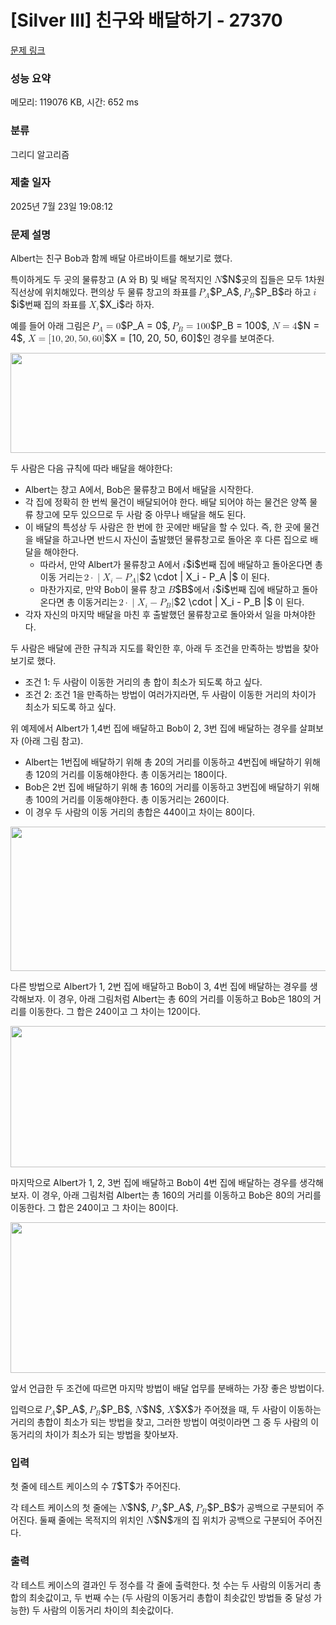 # [Silver III] 친구와 배달하기 - 27370 

[문제 링크](https://www.acmicpc.net/problem/27370) 

### 성능 요약

메모리: 119076 KB, 시간: 652 ms

### 분류

그리디 알고리즘

### 제출 일자

2025년 7월 23일 19:08:12

### 문제 설명

<p>Albert는 친구 Bob과 함께 배달 아르바이트를 해보기로 했다.</p>

<p>특이하게도 두 곳의 물류창고 (A 와 B) 및 배달 목적지인 <mjx-container class="MathJax" jax="CHTML" style="font-size: 109%; position: relative;"><mjx-math class="MJX-TEX" aria-hidden="true"><mjx-mi class="mjx-i"><mjx-c class="mjx-c1D441 TEX-I"></mjx-c></mjx-mi></mjx-math><mjx-assistive-mml unselectable="on" display="inline"><math xmlns="http://www.w3.org/1998/Math/MathML"><mi>N</mi></math></mjx-assistive-mml><span aria-hidden="true" class="no-mathjax mjx-copytext">$N$</span></mjx-container>곳의 집들은 모두 1차원 직선상에 위치해있다. 편의상 두 물류 창고의 좌표를 <mjx-container class="MathJax" jax="CHTML" style="font-size: 109%; position: relative;"><mjx-math class="MJX-TEX" aria-hidden="true"><mjx-msub><mjx-mi class="mjx-i"><mjx-c class="mjx-c1D443 TEX-I"></mjx-c></mjx-mi><mjx-script style="vertical-align: -0.153em; margin-left: -0.109em;"><mjx-mi class="mjx-i" size="s"><mjx-c class="mjx-c1D434 TEX-I"></mjx-c></mjx-mi></mjx-script></mjx-msub></mjx-math><mjx-assistive-mml unselectable="on" display="inline"><math xmlns="http://www.w3.org/1998/Math/MathML"><msub><mi>P</mi><mi>A</mi></msub></math></mjx-assistive-mml><span aria-hidden="true" class="no-mathjax mjx-copytext">$P_A$</span></mjx-container>, <mjx-container class="MathJax" jax="CHTML" style="font-size: 109%; position: relative;"><mjx-math class="MJX-TEX" aria-hidden="true"><mjx-msub><mjx-mi class="mjx-i"><mjx-c class="mjx-c1D443 TEX-I"></mjx-c></mjx-mi><mjx-script style="vertical-align: -0.15em; margin-left: -0.109em;"><mjx-mi class="mjx-i" size="s"><mjx-c class="mjx-c1D435 TEX-I"></mjx-c></mjx-mi></mjx-script></mjx-msub></mjx-math><mjx-assistive-mml unselectable="on" display="inline"><math xmlns="http://www.w3.org/1998/Math/MathML"><msub><mi>P</mi><mi>B</mi></msub></math></mjx-assistive-mml><span aria-hidden="true" class="no-mathjax mjx-copytext">$P_B$</span></mjx-container>라 하고 <mjx-container class="MathJax" jax="CHTML" style="font-size: 109%; position: relative;"><mjx-math class="MJX-TEX" aria-hidden="true"><mjx-mi class="mjx-i"><mjx-c class="mjx-c1D456 TEX-I"></mjx-c></mjx-mi></mjx-math><mjx-assistive-mml unselectable="on" display="inline"><math xmlns="http://www.w3.org/1998/Math/MathML"><mi>i</mi></math></mjx-assistive-mml><span aria-hidden="true" class="no-mathjax mjx-copytext">$i$</span></mjx-container>번째 집의 좌표를 <mjx-container class="MathJax" jax="CHTML" style="font-size: 109%; position: relative;"><mjx-math class="MJX-TEX" aria-hidden="true"><mjx-msub><mjx-mi class="mjx-i"><mjx-c class="mjx-c1D44B TEX-I"></mjx-c></mjx-mi><mjx-script style="vertical-align: -0.15em; margin-left: -0.024em;"><mjx-mi class="mjx-i" size="s"><mjx-c class="mjx-c1D456 TEX-I"></mjx-c></mjx-mi></mjx-script></mjx-msub></mjx-math><mjx-assistive-mml unselectable="on" display="inline"><math xmlns="http://www.w3.org/1998/Math/MathML"><msub><mi>X</mi><mi>i</mi></msub></math></mjx-assistive-mml><span aria-hidden="true" class="no-mathjax mjx-copytext">$X_i$</span></mjx-container>라 하자.</p>

<p>예를 들어 아래 그림은 <mjx-container class="MathJax" jax="CHTML" style="font-size: 109%; position: relative;"><mjx-math class="MJX-TEX" aria-hidden="true"><mjx-msub><mjx-mi class="mjx-i"><mjx-c class="mjx-c1D443 TEX-I"></mjx-c></mjx-mi><mjx-script style="vertical-align: -0.153em; margin-left: -0.109em;"><mjx-mi class="mjx-i" size="s"><mjx-c class="mjx-c1D434 TEX-I"></mjx-c></mjx-mi></mjx-script></mjx-msub><mjx-mo class="mjx-n" space="4"><mjx-c class="mjx-c3D"></mjx-c></mjx-mo><mjx-mn class="mjx-n" space="4"><mjx-c class="mjx-c30"></mjx-c></mjx-mn></mjx-math><mjx-assistive-mml unselectable="on" display="inline"><math xmlns="http://www.w3.org/1998/Math/MathML"><msub><mi>P</mi><mi>A</mi></msub><mo>=</mo><mn>0</mn></math></mjx-assistive-mml><span aria-hidden="true" class="no-mathjax mjx-copytext">$P_A = 0$</span></mjx-container>, <mjx-container class="MathJax" jax="CHTML" style="font-size: 109%; position: relative;"><mjx-math class="MJX-TEX" aria-hidden="true"><mjx-msub><mjx-mi class="mjx-i"><mjx-c class="mjx-c1D443 TEX-I"></mjx-c></mjx-mi><mjx-script style="vertical-align: -0.15em; margin-left: -0.109em;"><mjx-mi class="mjx-i" size="s"><mjx-c class="mjx-c1D435 TEX-I"></mjx-c></mjx-mi></mjx-script></mjx-msub><mjx-mo class="mjx-n" space="4"><mjx-c class="mjx-c3D"></mjx-c></mjx-mo><mjx-mn class="mjx-n" space="4"><mjx-c class="mjx-c31"></mjx-c><mjx-c class="mjx-c30"></mjx-c><mjx-c class="mjx-c30"></mjx-c></mjx-mn></mjx-math><mjx-assistive-mml unselectable="on" display="inline"><math xmlns="http://www.w3.org/1998/Math/MathML"><msub><mi>P</mi><mi>B</mi></msub><mo>=</mo><mn>100</mn></math></mjx-assistive-mml><span aria-hidden="true" class="no-mathjax mjx-copytext">$P_B = 100$</span></mjx-container>, <mjx-container class="MathJax" jax="CHTML" style="font-size: 109%; position: relative;"><mjx-math class="MJX-TEX" aria-hidden="true"><mjx-mi class="mjx-i"><mjx-c class="mjx-c1D441 TEX-I"></mjx-c></mjx-mi><mjx-mo class="mjx-n" space="4"><mjx-c class="mjx-c3D"></mjx-c></mjx-mo><mjx-mn class="mjx-n" space="4"><mjx-c class="mjx-c34"></mjx-c></mjx-mn></mjx-math><mjx-assistive-mml unselectable="on" display="inline"><math xmlns="http://www.w3.org/1998/Math/MathML"><mi>N</mi><mo>=</mo><mn>4</mn></math></mjx-assistive-mml><span aria-hidden="true" class="no-mathjax mjx-copytext">$N = 4$</span></mjx-container>, <mjx-container class="MathJax" jax="CHTML" style="font-size: 109%; position: relative;"><mjx-math class="MJX-TEX" aria-hidden="true"><mjx-mi class="mjx-i"><mjx-c class="mjx-c1D44B TEX-I"></mjx-c></mjx-mi><mjx-mo class="mjx-n" space="4"><mjx-c class="mjx-c3D"></mjx-c></mjx-mo><mjx-mo class="mjx-n" space="4"><mjx-c class="mjx-c5B"></mjx-c></mjx-mo><mjx-mn class="mjx-n"><mjx-c class="mjx-c31"></mjx-c><mjx-c class="mjx-c30"></mjx-c></mjx-mn><mjx-mo class="mjx-n"><mjx-c class="mjx-c2C"></mjx-c></mjx-mo><mjx-mn class="mjx-n" space="2"><mjx-c class="mjx-c32"></mjx-c><mjx-c class="mjx-c30"></mjx-c></mjx-mn><mjx-mo class="mjx-n"><mjx-c class="mjx-c2C"></mjx-c></mjx-mo><mjx-mn class="mjx-n" space="2"><mjx-c class="mjx-c35"></mjx-c><mjx-c class="mjx-c30"></mjx-c></mjx-mn><mjx-mo class="mjx-n"><mjx-c class="mjx-c2C"></mjx-c></mjx-mo><mjx-mn class="mjx-n" space="2"><mjx-c class="mjx-c36"></mjx-c><mjx-c class="mjx-c30"></mjx-c></mjx-mn><mjx-mo class="mjx-n"><mjx-c class="mjx-c5D"></mjx-c></mjx-mo></mjx-math><mjx-assistive-mml unselectable="on" display="inline"><math xmlns="http://www.w3.org/1998/Math/MathML"><mi>X</mi><mo>=</mo><mo stretchy="false">[</mo><mn>10</mn><mo>,</mo><mn>20</mn><mo>,</mo><mn>50</mn><mo>,</mo><mn>60</mn><mo stretchy="false">]</mo></math></mjx-assistive-mml><span aria-hidden="true" class="no-mathjax mjx-copytext">$X = [10, 20, 50, 60]$</span></mjx-container>인 경우를 보여준다.</p>

<p style="text-align: center;"><img alt="" src="https://upload.acmicpc.net/a7a6b339-f7a2-4f9f-9d92-de61bf9e1651/-/preview/" style="height: 160px; width: 550px;"></p>

<p>두 사람은 다음 규칙에 따라 배달을 해야한다:</p>

<ul>
	<li>Albert는 창고 A에서, Bob은 물류창고 B에서 배달을 시작한다.</li>
	<li>각 집에 정확히 한 번씩 물건이 배달되어야 한다. 배달 되어야 하는 물건은 양쪽 물류 창고에 모두 있으므로 두 사람 중 아무나 배달을 해도 된다.</li>
	<li>이 배달의 특성상 두 사람은 한 번에 한 곳에만 배달을 할 수 있다. 즉, 한 곳에 물건을 배달을 하고나면 반드시 자신이 출발했던 물류창고로 돌아온 후 다른 집으로 배달을 해야한다.
	<ul>
		<li>따라서, 만약 Albert가 물류창고 A에서 <mjx-container class="MathJax" jax="CHTML" style="font-size: 109%; position: relative;"><mjx-math class="MJX-TEX" aria-hidden="true"><mjx-mi class="mjx-i"><mjx-c class="mjx-c1D456 TEX-I"></mjx-c></mjx-mi></mjx-math><mjx-assistive-mml unselectable="on" display="inline"><math xmlns="http://www.w3.org/1998/Math/MathML"><mi>i</mi></math></mjx-assistive-mml><span aria-hidden="true" class="no-mathjax mjx-copytext">$i$</span></mjx-container>번째 집에 배달하고 돌아온다면 총 이동 거리는 <mjx-container class="MathJax" jax="CHTML" style="font-size: 109%; position: relative;"><mjx-math class="MJX-TEX" aria-hidden="true"><mjx-mn class="mjx-n"><mjx-c class="mjx-c32"></mjx-c></mjx-mn><mjx-mo class="mjx-n" space="3"><mjx-c class="mjx-c22C5"></mjx-c></mjx-mo><mjx-texatom space="3" texclass="ORD"><mjx-mo class="mjx-n"><mjx-c class="mjx-c7C"></mjx-c></mjx-mo></mjx-texatom><mjx-msub><mjx-mi class="mjx-i"><mjx-c class="mjx-c1D44B TEX-I"></mjx-c></mjx-mi><mjx-script style="vertical-align: -0.15em; margin-left: -0.024em;"><mjx-mi class="mjx-i" size="s"><mjx-c class="mjx-c1D456 TEX-I"></mjx-c></mjx-mi></mjx-script></mjx-msub><mjx-mo class="mjx-n" space="3"><mjx-c class="mjx-c2212"></mjx-c></mjx-mo><mjx-msub space="3"><mjx-mi class="mjx-i"><mjx-c class="mjx-c1D443 TEX-I"></mjx-c></mjx-mi><mjx-script style="vertical-align: -0.153em; margin-left: -0.109em;"><mjx-mi class="mjx-i" size="s"><mjx-c class="mjx-c1D434 TEX-I"></mjx-c></mjx-mi></mjx-script></mjx-msub><mjx-mo class="mjx-n"><mjx-c class="mjx-c7C"></mjx-c></mjx-mo></mjx-math><mjx-assistive-mml unselectable="on" display="inline"><math xmlns="http://www.w3.org/1998/Math/MathML"><mn>2</mn><mo>⋅</mo><mrow data-mjx-texclass="ORD"><mo stretchy="false">|</mo></mrow><msub><mi>X</mi><mi>i</mi></msub><mo>−</mo><msub><mi>P</mi><mi>A</mi></msub><mo stretchy="false">|</mo></math></mjx-assistive-mml><span aria-hidden="true" class="no-mathjax mjx-copytext">$2 \cdot | X_i - P_A |$</span></mjx-container> 이 된다.</li>
		<li>마찬가지로, 만약 Bob이 물류 창고 <mjx-container class="MathJax" jax="CHTML" style="font-size: 109%; position: relative;"><mjx-math class="MJX-TEX" aria-hidden="true"><mjx-mi class="mjx-i"><mjx-c class="mjx-c1D435 TEX-I"></mjx-c></mjx-mi></mjx-math><mjx-assistive-mml unselectable="on" display="inline"><math xmlns="http://www.w3.org/1998/Math/MathML"><mi>B</mi></math></mjx-assistive-mml><span aria-hidden="true" class="no-mathjax mjx-copytext">$B$</span></mjx-container>에서 <mjx-container class="MathJax" jax="CHTML" style="font-size: 109%; position: relative;"><mjx-math class="MJX-TEX" aria-hidden="true"><mjx-mi class="mjx-i"><mjx-c class="mjx-c1D456 TEX-I"></mjx-c></mjx-mi></mjx-math><mjx-assistive-mml unselectable="on" display="inline"><math xmlns="http://www.w3.org/1998/Math/MathML"><mi>i</mi></math></mjx-assistive-mml><span aria-hidden="true" class="no-mathjax mjx-copytext">$i$</span></mjx-container>번째 집에 배달하고 돌아온다면 총 이동거리는 <mjx-container class="MathJax" jax="CHTML" style="font-size: 109%; position: relative;"><mjx-math class="MJX-TEX" aria-hidden="true"><mjx-mn class="mjx-n"><mjx-c class="mjx-c32"></mjx-c></mjx-mn><mjx-mo class="mjx-n" space="3"><mjx-c class="mjx-c22C5"></mjx-c></mjx-mo><mjx-texatom space="3" texclass="ORD"><mjx-mo class="mjx-n"><mjx-c class="mjx-c7C"></mjx-c></mjx-mo></mjx-texatom><mjx-msub><mjx-mi class="mjx-i"><mjx-c class="mjx-c1D44B TEX-I"></mjx-c></mjx-mi><mjx-script style="vertical-align: -0.15em; margin-left: -0.024em;"><mjx-mi class="mjx-i" size="s"><mjx-c class="mjx-c1D456 TEX-I"></mjx-c></mjx-mi></mjx-script></mjx-msub><mjx-mo class="mjx-n" space="3"><mjx-c class="mjx-c2212"></mjx-c></mjx-mo><mjx-msub space="3"><mjx-mi class="mjx-i"><mjx-c class="mjx-c1D443 TEX-I"></mjx-c></mjx-mi><mjx-script style="vertical-align: -0.15em; margin-left: -0.109em;"><mjx-mi class="mjx-i" size="s"><mjx-c class="mjx-c1D435 TEX-I"></mjx-c></mjx-mi></mjx-script></mjx-msub><mjx-mo class="mjx-n"><mjx-c class="mjx-c7C"></mjx-c></mjx-mo></mjx-math><mjx-assistive-mml unselectable="on" display="inline"><math xmlns="http://www.w3.org/1998/Math/MathML"><mn>2</mn><mo>⋅</mo><mrow data-mjx-texclass="ORD"><mo stretchy="false">|</mo></mrow><msub><mi>X</mi><mi>i</mi></msub><mo>−</mo><msub><mi>P</mi><mi>B</mi></msub><mo stretchy="false">|</mo></math></mjx-assistive-mml><span aria-hidden="true" class="no-mathjax mjx-copytext">$2 \cdot | X_i - P_B |$</span></mjx-container> 이 된다.</li>
	</ul>
	</li>
	<li>각자 자신의 마지막 배달을 마친 후 출발했던 물류창고로 돌아와서 일을 마쳐야한다.</li>
</ul>

<p>두 사람은 배달에 관한 규칙과 지도를 확인한 후, 아래 두 조건을 만족하는 방법을 찾아보기로 했다.</p>

<ul>
	<li>조건 1: 두 사람이 이동한 거리의 총 합이 최소가 되도록 하고 싶다.</li>
	<li>조건 2: 조건 1을 만족하는 방법이 여러가지라면, 두 사람이 이동한 거리의 차이가 최소가 되도록 하고 싶다.</li>
</ul>

<p>위 예제에서 Albert가 1,4번 집에 배달하고 Bob이 2, 3번 집에 배달하는 경우를 살펴보자 (아래 그림 참고).</p>

<ul>
	<li>Albert는 1번집에 배달하기 위해 총 20의 거리를 이동하고 4번집에 배달하기 위해 총 120의 거리를 이동해야한다. 총 이동거리는 180이다.</li>
	<li>Bob은 2번 집에 배달하기 위해 총 160의 거리를 이동하고 3번집에 배달하기 위해 총 100의 거리를 이동해야한다. 총 이동거리는 260이다.</li>
	<li>이 경우 두 사람의 이동 거리의 총합은 440이고 차이는 80이다.</li>
</ul>

<p style="text-align: center;"><img alt="" src="https://upload.acmicpc.net/ca9b0e3a-0a2d-4e83-8447-23d9d2a7edba/-/preview/" style="height: 231px; width: 550px;"></p>

<p>다른 방법으로 Albert가 1, 2번 집에 배달하고 Bob이 3, 4번 집에 배달하는 경우를 생각해보자. 이 경우, 아래 그림처럼 Albert는 총 60의 거리를 이동하고 Bob은 180의 거리를 이동한다. 그 합은 240이고 그 차이는 120이다.</p>

<p style="text-align: center;"><img alt="" src="https://upload.acmicpc.net/4bf701bc-d2f0-4a59-8a0c-c21dc71ff4aa/-/preview/" style="height: 226px; width: 550px;"></p>

<p>마지막으로 Albert가 1, 2, 3번 집에 배달하고 Bob이 4번 집에 배달하는 경우를 생각해보자. 이 경우, 아래 그림처럼 Albert는 총 160의 거리를 이동하고 Bob은 80의 거리를 이동한다. 그 합은 240이고 그 차이는 80이다.</p>

<p style="text-align: center;"><img alt="" src="https://upload.acmicpc.net/c8bd2e73-f2de-42d0-99cd-b8d8dfd2e3a0/-/preview/" style="height: 241px; width: 550px;"></p>

<p>앞서 언급한 두 조건에 따르면 마지막 방법이 배달 업무를 분배하는 가장 좋은 방법이다.</p>

<p>입력으로 <mjx-container class="MathJax" jax="CHTML" style="font-size: 109%; position: relative;"><mjx-math class="MJX-TEX" aria-hidden="true"><mjx-msub><mjx-mi class="mjx-i"><mjx-c class="mjx-c1D443 TEX-I"></mjx-c></mjx-mi><mjx-script style="vertical-align: -0.153em; margin-left: -0.109em;"><mjx-mi class="mjx-i" size="s"><mjx-c class="mjx-c1D434 TEX-I"></mjx-c></mjx-mi></mjx-script></mjx-msub></mjx-math><mjx-assistive-mml unselectable="on" display="inline"><math xmlns="http://www.w3.org/1998/Math/MathML"><msub><mi>P</mi><mi>A</mi></msub></math></mjx-assistive-mml><span aria-hidden="true" class="no-mathjax mjx-copytext">$P_A$</span></mjx-container>, <mjx-container class="MathJax" jax="CHTML" style="font-size: 109%; position: relative;"><mjx-math class="MJX-TEX" aria-hidden="true"><mjx-msub><mjx-mi class="mjx-i"><mjx-c class="mjx-c1D443 TEX-I"></mjx-c></mjx-mi><mjx-script style="vertical-align: -0.15em; margin-left: -0.109em;"><mjx-mi class="mjx-i" size="s"><mjx-c class="mjx-c1D435 TEX-I"></mjx-c></mjx-mi></mjx-script></mjx-msub></mjx-math><mjx-assistive-mml unselectable="on" display="inline"><math xmlns="http://www.w3.org/1998/Math/MathML"><msub><mi>P</mi><mi>B</mi></msub></math></mjx-assistive-mml><span aria-hidden="true" class="no-mathjax mjx-copytext">$P_B$</span></mjx-container>, <mjx-container class="MathJax" jax="CHTML" style="font-size: 109%; position: relative;"><mjx-math class="MJX-TEX" aria-hidden="true"><mjx-mi class="mjx-i"><mjx-c class="mjx-c1D441 TEX-I"></mjx-c></mjx-mi></mjx-math><mjx-assistive-mml unselectable="on" display="inline"><math xmlns="http://www.w3.org/1998/Math/MathML"><mi>N</mi></math></mjx-assistive-mml><span aria-hidden="true" class="no-mathjax mjx-copytext">$N$</span></mjx-container>, <mjx-container class="MathJax" jax="CHTML" style="font-size: 109%; position: relative;"><mjx-math class="MJX-TEX" aria-hidden="true"><mjx-mi class="mjx-i"><mjx-c class="mjx-c1D44B TEX-I"></mjx-c></mjx-mi></mjx-math><mjx-assistive-mml unselectable="on" display="inline"><math xmlns="http://www.w3.org/1998/Math/MathML"><mi>X</mi></math></mjx-assistive-mml><span aria-hidden="true" class="no-mathjax mjx-copytext">$X$</span></mjx-container>가 주어졌을 때, 두 사람이 이동하는 거리의 총합이 최소가 되는 방법을 찾고, 그러한 방법이 여럿이라면 그 중 두 사람의 이동거리의 차이가 최소가 되는 방법을 찾아보자.</p>

### 입력 

 <p>첫 줄에 테스트 케이스의 수 <mjx-container class="MathJax" jax="CHTML" style="font-size: 109%; position: relative;"><mjx-math class="MJX-TEX" aria-hidden="true"><mjx-mi class="mjx-i"><mjx-c class="mjx-c1D447 TEX-I"></mjx-c></mjx-mi></mjx-math><mjx-assistive-mml unselectable="on" display="inline"><math xmlns="http://www.w3.org/1998/Math/MathML"><mi>T</mi></math></mjx-assistive-mml><span aria-hidden="true" class="no-mathjax mjx-copytext">$T$</span></mjx-container>가 주어진다.</p>

<p>각 테스트 케이스의 첫 줄에는 <mjx-container class="MathJax" jax="CHTML" style="font-size: 109%; position: relative;"><mjx-math class="MJX-TEX" aria-hidden="true"><mjx-mi class="mjx-i"><mjx-c class="mjx-c1D441 TEX-I"></mjx-c></mjx-mi></mjx-math><mjx-assistive-mml unselectable="on" display="inline"><math xmlns="http://www.w3.org/1998/Math/MathML"><mi>N</mi></math></mjx-assistive-mml><span aria-hidden="true" class="no-mathjax mjx-copytext">$N$</span></mjx-container>, <mjx-container class="MathJax" jax="CHTML" style="font-size: 109%; position: relative;"><mjx-math class="MJX-TEX" aria-hidden="true"><mjx-msub><mjx-mi class="mjx-i"><mjx-c class="mjx-c1D443 TEX-I"></mjx-c></mjx-mi><mjx-script style="vertical-align: -0.153em; margin-left: -0.109em;"><mjx-mi class="mjx-i" size="s"><mjx-c class="mjx-c1D434 TEX-I"></mjx-c></mjx-mi></mjx-script></mjx-msub></mjx-math><mjx-assistive-mml unselectable="on" display="inline"><math xmlns="http://www.w3.org/1998/Math/MathML"><msub><mi>P</mi><mi>A</mi></msub></math></mjx-assistive-mml><span aria-hidden="true" class="no-mathjax mjx-copytext">$P_A$</span></mjx-container>, <mjx-container class="MathJax" jax="CHTML" style="font-size: 109%; position: relative;"><mjx-math class="MJX-TEX" aria-hidden="true"><mjx-msub><mjx-mi class="mjx-i"><mjx-c class="mjx-c1D443 TEX-I"></mjx-c></mjx-mi><mjx-script style="vertical-align: -0.15em; margin-left: -0.109em;"><mjx-mi class="mjx-i" size="s"><mjx-c class="mjx-c1D435 TEX-I"></mjx-c></mjx-mi></mjx-script></mjx-msub></mjx-math><mjx-assistive-mml unselectable="on" display="inline"><math xmlns="http://www.w3.org/1998/Math/MathML"><msub><mi>P</mi><mi>B</mi></msub></math></mjx-assistive-mml><span aria-hidden="true" class="no-mathjax mjx-copytext">$P_B$</span></mjx-container>가 공백으로 구분되어 주어진다. 둘째 줄에는 목적지의 위치인 <mjx-container class="MathJax" jax="CHTML" style="font-size: 109%; position: relative;"><mjx-math class="MJX-TEX" aria-hidden="true"><mjx-mi class="mjx-i"><mjx-c class="mjx-c1D441 TEX-I"></mjx-c></mjx-mi></mjx-math><mjx-assistive-mml unselectable="on" display="inline"><math xmlns="http://www.w3.org/1998/Math/MathML"><mi>N</mi></math></mjx-assistive-mml><span aria-hidden="true" class="no-mathjax mjx-copytext">$N$</span></mjx-container>개의 집 위치가 공백으로 구분되어 주어진다.</p>

### 출력 

 <p>각 테스트 케이스의 결과인 두 정수를 각 줄에 출력한다. 첫 수는 두 사람의 이동거리 총합의 최솟값이고, 두 번째 수는 (두 사람의 이동거리 총합이 최솟값인 방법들 중 달성 가능한) 두 사람의 이동거리 차이의 최솟값이다.</p>

